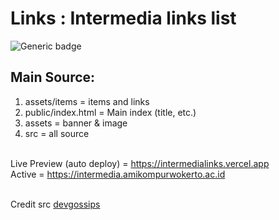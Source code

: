 # Links : Intermedia links list

![Generic badge](https://img.shields.io/badge/Build-Success-<COLOR>.svg)


## Main Source:
1. assets/items = items and links
2. public/index.html = Main index (title, etc.)
4. assets = banner & image
5. src = all source
<br>
Live Preview (auto deploy) = <a href="https://intermedialinks.vercel.app">https://intermedialinks.vercel.app</a>
<br>
Active = <a href="https://intermedia.amikompurwokerto.ac.id">https://intermedia.amikompurwokerto.ac.id</a>
<br>
<br>

Credit src
<a href="https://github.com/devgossips">devgossips</a>

